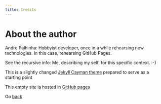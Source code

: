```yaml
---
title: Credits
---
```

# About the author
Andre Palhinha: Hobbyist developer, once in a while rehearsing new technologies. In this case, rehearsing GitHub Pages.

See the recursive info: Me, describing my self, for this specific context.
:-)

This is a slightly changed [Jekyll Cayman theme](https://github.com/pages-themes/cayman) prepared to serve as a starting point

This empty site is hosted in [GitHub pages](https://pages.github.com/)

Go [back](index.md)
